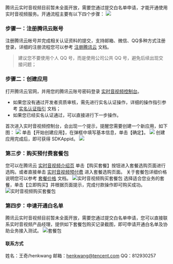 腾讯云实时音视频目前暂未全面开放，需要您通过提交白名单申请，才能开通使用实时音视频服务。开通流程主要有以下四个步骤：
![](https://main.qcloudimg.com/raw/a259cc9ebcd229fbce039ce4f9d7c698.png)

### 步骤一：注册腾讯云账号
注册腾讯云帐号并完成相关认证资料的提交，支持邮箱、微信、QQ多种方式注册登录，详细的注册流程您可以参考 [注册腾讯云](https://cloud.tencent.com/document/product/378/9603) 文档。
> 建议您不要使用个人 QQ 号，而是使用公司公共 QQ 号，避免后续出现交接问题；

### 步骤二：创建应用
打开腾讯云官网，并用您的腾讯云账号密码登录 [实时音视频控制台](https://console.cloud.tencent.com/rav)。
- 如果您没有通过开发者资质审核，需先进行实名认证操作，详细的操作指引参考 [实名认证指引](https://cloud.tencent.com/document/product/378/3629) 文档；
- 如果您已经实名认证通过，可以直接进行下一步操作。

首次进入实时音视频控制台，会出现一个提示，提醒您需要创建一个新应用，如下图：
![](https://main.qcloudimg.com/raw/f86abe3cad42448b293dd0d47c1cb0e6.png)
单击【开始创建应用】，在弹框中填写基本信息，单击【确定】。
![](https://main.qcloudimg.com/raw/3b078240388f49f570d195aba5dcc55c.png)
创建应用完成后，即可获得 SDKAppid。
![](https://main.qcloudimg.com/raw/1b6df4ddffdfddcc3e52cf9e9ba0314d.png)

### 第三步：购买预付费套餐包
您可以在腾讯云 [实时音视频介绍页](https://cloud.tencent.com/product/trtc) 单击【购买套餐】按钮进入套餐选购页面进行选购。或者直接单击 [实时音视频预付费](https://buy.cloud.tencent.com/rav_th5) 进入套餐选购页面。
关于套餐包详细价格说明您可以参考 [套餐价格](https://cloud.tencent.com/document/product/647/17157) 文档。
![实时音视频购买套餐包](https://main.qcloudimg.com/raw/ac61d5753c12fef86630d35bb8ec1640.png)
选择适合您业务的套餐，单击【立即购买】并根据页面提示，完成付款操作即可购买成功。
![实时音视频购买套餐包](https://main.qcloudimg.com/raw/9cd04231614acdfc4945dbecb1232d60.png)

### 第四步：申请开通白名单
腾讯云实时音视频目前暂未全面开放，需要您通过提交白名单申请，您可以直接联系实时音视频产品经理，提供如下套餐包购买记录截图，即可申请开通白名单及协助业务接入测试。
![套餐包](https://main.qcloudimg.com/raw/eae3b3bb6f84f63832d774c76323fb06.png)


#### 联系方式
姓名：王奇/henkwang
邮箱：henkwang@tencent.com
QQ：812930257
